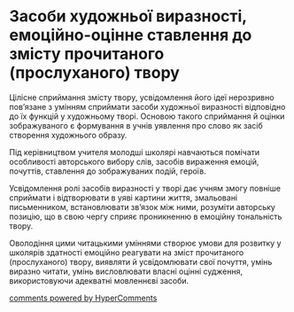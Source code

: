 <div id="hypercomments_widget" class="js-hypercomments-widget invisible"></div>

# Засоби художньої виразності, емоційно-оцінне ставлення до змісту прочитаного (прослуханого) твору

<p>Цілісне сприймання змісту твору, усвідомлення його ідеї нерозривно пов’язане з умінням сприймати засоби художньої виразності відповідно до їх функцій у художньому творі. Основою такого сприймання й оцінки зображуваного є формування в учнів уявлення про слово як засіб створення художнього образу.</p>
<p>Під керівництвом учителя молодші школярі навчаються помічати особливості авторського вибору слів, засобів вираження емоцій, почуттів, ставлення до зображуваних подій, героїв.</p>
<p>Усвідомлення ролі засобів виразності у творі дає учням змогу повніше сприймати і відтворювати в уяві картини життя, змальовані письменником, встановлювати зв’язок між ними, розуміти авторську позицію, що в свою чергу сприяє проникненню в емоційну тональність твору.</p>
<p>Оволодіння цими читацькими уміннями створює умови для розвитку у школярів здатності емоційно реагувати на зміст прочитаного (прослуханого) твору, виявляти й усвідомлювати свої почуття, умінь виразно читати, умінь висловлювати власні оцінні судження, використовуючи адекватні мовленнєві засоби. </p>


<div class="js-hypercomments-container">
<a href="http://hypercomments.com" class="hc-link" title="comments widget">comments powered by HyperComments</a>
</div>
